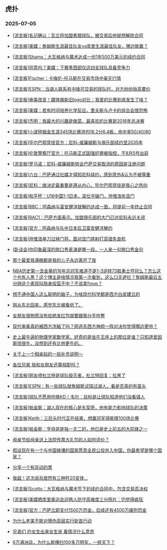 ## 虎扑 
### 2025-07-05

+ [[流言板]名记确认：瓦兰将加盟希腊球队，被交易后他就想解除合同](https://bbs.hupu.com/633573130.html)

+ [[流言板]美媒：詹姆斯生涯最佳队友vs库里生涯最佳队友，哪边能赢？](https://bbs.hupu.com/633572267.html)

+ [[流言板]Shams：大瓦格纳与魔术达成一份1年500万美元的续约合同](https://bbs.hupu.com/633574332.html)

+ [[流言板]同意吗？美媒：下赛季西部仅这四支球队具备竞争力](https://bbs.hupu.com/633572135.html)

+ [[流言板]Fischer：卡梅伦-托马斯在交易市场中毫无行情](https://bbs.hupu.com/633574250.html)

+ [[流言板]ESPN：当湖人联系有中锋可交易的球队时，对方纷纷抬高要价](https://bbs.hupu.com/633575607.html)

+ [[流言板]审美改变！媒体做新旧logo对比：我爱的比赛到底发生了啥？](https://bbs.hupu.com/633572547.html)

+ [[流言板]美媒：若有时间培养化学反应，里夫斯与卢卡的组合会很恐怖](https://bbs.hupu.com/633574613.html)

+ [[流言板]杰明：我最大的兴趣是做菜，最喜欢的比赛是2016年总决赛](https://bbs.hupu.com/633572823.html)

+ [[流言板]小波特掘金生涯345场比赛场均16.2分6.4板，命中率50/40/80](https://bbs.hupu.com/633572495.html)

+ [[流言板]毕尔巴鄂竞技官方：尼科-威廉姆斯与俱乐部续约至2035年](https://bbs.hupu.com/633570647.html)

+ [[流言板]伦敦警察厅官方：托马斯正式因强奸罪被指控，于8月5号出庭](https://bbs.hupu.com/633574488.html)

+ [[流言板]罗马诺：尼科-威廉姆斯转会巴萨交易取消的原因是注册问题](https://bbs.hupu.com/633571073.html)

+ [[流言板]六台：巴萨通过社媒才得知尼科续约，感到意外&amp;认为不被尊重](https://bbs.hupu.com/633571858.html)

+ [[流言板]尼科：做决定最重要是遵从内心，毕尔巴鄂竞技是我心之所向](https://bbs.hupu.com/633570962.html)

+ [[流言板]和平杯：U16中国1-1日本，梁仕宇破门，帅惟浩失空门](https://bbs.hupu.com/633574247.html)

+ [[流言板]BBC：阿森纳与富安健洋就解约达成一致，将提前一年终止合同](https://bbs.hupu.com/633569334.html)

+ [[流言板]RAC1：巴萨方面表示，加盟俱乐部的大门已对尼科永远关闭](https://bbs.hupu.com/633572856.html)

+ [[流言板]官方：阿森纳与队中日本后卫富安健洋解约](https://bbs.hupu.com/633572531.html)

+ [[流言板]帅惟浩单刀过掉门将，面对空门搓射打高错失良机](https://bbs.hupu.com/633573756.html)

+ [[卧谈会]你印象最深的脱口秀表演是哪一段，一人来一句脱口秀金句](https://bbs.hupu.com/633574410.html)

+ [那个最爱我满眼都是我的儿子永远离开了我](https://bbs.hupu.com/633573523.html)

+ [NBA历史第一含金量的16年总冠军难道不是1-3逆转73胜勇士夺冠么？怎么这个也有人黑？这个博主是啥情况我第一次看到，这么口无遮拦？詹姆斯最后五分钟这个表现叫隐身投篮不中？不该拿fmvp？](https://bbs.hupu.com/633571996.html)

+ [想不通中国人这么聪明的脑子，为啥现代科学都是西方白皮建立的](https://bbs.hupu.com/633574296.html)

+ [刚从东北回来，感觉东北被看低了。](https://bbs.hupu.com/633572871.html)

+ [女朋友很物质没有给她发红包就要跟我分手咋整](https://bbs.hupu.com/633573417.html)

+ [现代审美真的被西方洗脑了吗？网选东西方神颜一阵对决你觉得哪边更帅？](https://bbs.hupu.com/633573559.html)

+ [史上最牛逼的物理学家数学家，好奇的是坐在王座上的那位是谁？只知道爱因斯坦很牛，没想到还有比他更牛的。](https://bbs.hupu.com/633572888.html)

+ [关于上一个相亲贴的一些补充说明～](https://bbs.hupu.com/633574047.html)

+ [各位兄弟 我和女朋友还算般配吗？](https://bbs.hupu.com/633571866.html)

+ [[流言板]网友喷杜兰特是球队毁灭者，杜兰特回复：拉黑了](https://bbs.hupu.com/633575809.html)

+ [[流言板]ESPN：有一些球队就詹姆斯试探过湖人，看是否真的有苗头](https://bbs.hupu.com/633575655.html)

+ [[流言板]球队不愿用你换KD！韦尔：目标是让球队知道他们没看错人](https://bbs.hupu.com/633574776.html)

+ [[流言板]帕金斯：湖人现在的核心是东契奇，他有能力影响球队的决策](https://bbs.hupu.com/633573722.html)

+ [[流言板]Keith：三巨头时代正在结束，想赢冠军得能撑100场比赛](https://bbs.hupu.com/633574179.html)

+ [[流言板]帕金斯：字母哥是独一无二的，他已是史上前五的大前锋之一](https://bbs.hupu.com/633573566.html)

+ [母亲节给母亲送上法院传票大礼包的人如何评价？](https://bbs.hupu.com/633575170.html)

+ [假设现在有一个与中国接壤的国家愿意全民公投并入中国，你最希望是哪个国家？](https://bbs.hupu.com/633575689.html)

+ [分享一个有异动的票](https://bbs.hupu.com/633575082.html)

+ [我超！这次阅兵居然有三种歼20变体…](https://bbs.hupu.com/633575195.html)

+ [[流言板]Scotto：大瓦格纳与魔术签下的续约合同中，包含交易否决权](https://bbs.hupu.com/633575294.html)

+ [[流言板]美媒晒库里奥运会迎两人防守高难度三分照片：仍觉得疯狂](https://bbs.hupu.com/633574346.html)

+ [[流言板]官方：巴萨立即支付1500万罚金，后续还有4500万缓刑罚金](https://bbs.hupu.com/633576270.html)

+ [为什么老美不能对猾伪高层实行斩首行动](https://bbs.hupu.com/633575206.html)

+ [兄弟们 约女生出来女生说 看情况什么意思](https://bbs.hupu.com/633574142.html)

+ [6万满洲兵，为什么能横扫100多万明军，一统天下？](https://bbs.hupu.com/633574705.html)

